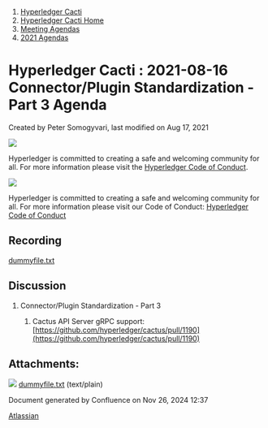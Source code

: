 1. [Hyperledger Cacti](index.html)
2. [Hyperledger Cacti Home](Hyperledger-Cacti-Home_20414469.html)
3. [Meeting Agendas](Meeting-Agendas_20414488.html)
4. [2021 Agendas](2021-Agendas_20414860.html)

# Hyperledger Cacti : 2021-08-16 Connector/Plugin Standardization - Part 3 Agenda

Created by Peter Somogyvari, last modified on Aug 17, 2021

![](https://wiki.hyperledger.org/download/attachments/2392771/welcome.png?version=2&modificationDate=1572450107000&api=v2)

Hyperledger is committed to creating a safe and welcoming community for all. For more information please visit the [Hyperledger Code of Conduct](https://lf-hyperledger.atlassian.net/wiki/spaces/HYP/pages/19595281/Hyperledger+Code+of+Conduct).

![](https://wiki.hyperledger.org/download/attachments/29034696/Antitrustnotice.png?version=1&modificationDate=1581695654000&api=v2)

Hyperledger is committed to creating a safe and welcoming community for all. For more information please visit our Code of Conduct: [Hyperledger Code of Conduct](https://lf-hyperledger.atlassian.net/wiki/spaces/HYP/pages/19595281/Hyperledger+Code+of+Conduct)

## Recording

[dummyfile.txt](attachments/20415162/20415174.txt)

## Discussion

1. Connector/Plugin Standardization - Part 3
   
   1. Cactus API Server gRPC support: [https://github.com/hyperledger/cactus/pull/1190](https://github.com/hyperledger/cactus/pull/1190)

## Attachments:

![](images/icons/bullet_blue.gif) [dummyfile.txt](attachments/20415162/20415174.txt) (text/plain)

Document generated by Confluence on Nov 26, 2024 12:37

[Atlassian](http://www.atlassian.com/)
